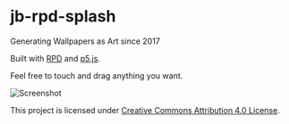 # jb-rpd-splash

Generating Wallpapers as Art since 2017

Built with [RPD](http://shamansir.github.io/rpd) and [p5.js](https://p5js.org).

Feel free to touch and drag anything you want.

![Screenshot](./screenshot.png?raw=true)

This project is licensed under [Creative Commons Attribution 4.0 License](https://creativecommons.org/licenses/by/4.0/).
